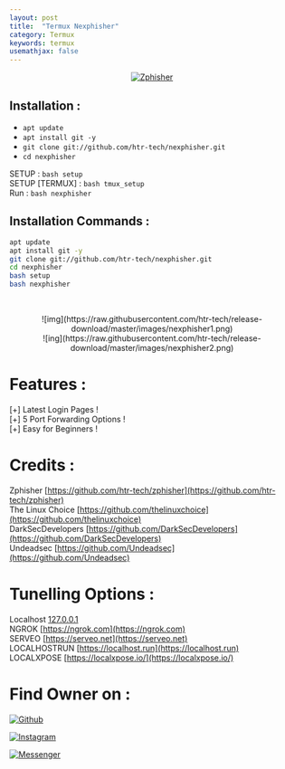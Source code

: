 ```yaml
---
layout: post
title:  "Termux Nexphisher"
category: Termux
keywords: termux
usemathjax: false
---
```

<p align="center">
<a href="#"><img title="Zphisher" src="https://raw.githubusercontent.com/htr-tech/release-download/master/images/banner/nexphisher.png"></a>
</p>

## Installation :

* `apt update` <br>
* `apt install git -y` <br>
* `git clone git://github.com/htr-tech/nexphisher.git` <br>
* `cd nexphisher` <br>

SETUP : `bash setup` <br>
SETUP [TERMUX] : `bash tmux_setup` <br>
Run : `bash nexphisher`

## Installation Commands :
```bash
apt update  
apt install git -y  
git clone git://github.com/htr-tech/nexphisher.git  
cd nexphisher 
bash setup
bash nexphisher
```
<br>
<p align="center">
![img](https://raw.githubusercontent.com/htr-tech/release-download/master/images/nexphisher1.png)<br>
![ing](https://raw.githubusercontent.com/htr-tech/release-download/master/images/nexphisher2.png)

# Features :

 [+] Latest Login Pages !<br>
 [+] 5 Port Forwarding Options !<br>
 [+] Easy for Beginners !<br>

# Credits :

Zphisher [https://github.com/htr-tech/zphisher](https://github.com/htr-tech/zphisher)<br>
The Linux Choice [https://github.com/thelinuxchoice](https://github.com/thelinuxchoice)<br>
DarkSecDevelopers [https://github.com/DarkSecDevelopers](https://github.com/DarkSecDevelopers)<br>
Undeadsec [https://github.com/Undeadsec](https://github.com/Undeadsec)<br>

# Tunelling Options :

Localhost [127.0.0.1](127.0.0.1)<br>
NGROK [https://ngrok.com](https://ngrok.com)<br>
SERVEO [https://serveo.net](https://serveo.net)<br>
LOCALHOSTRUN [https://localhost.run](https://localhost.run)<br>
LOCALXPOSE [https://localxpose.io/](https://localxpose.io/)<br>

# Find Owner on :

[![Github](https://img.shields.io/badge/Github-HTR--TECH-green?style=for-the-badge&logo=github)](https://github.com/htr-tech)

[![Instagram](https://img.shields.io/badge/IG-%40tahmid.rayat-red?style=for-the-badge&logo=instagram)](https://www.instagram.com/tahmid.rayat)

[![Messenger](https://img.shields.io/badge/Chat-Messenger-blue?style=for-the-badge&logo=messenger)](https://m.me/tahmid.rayat.official)

